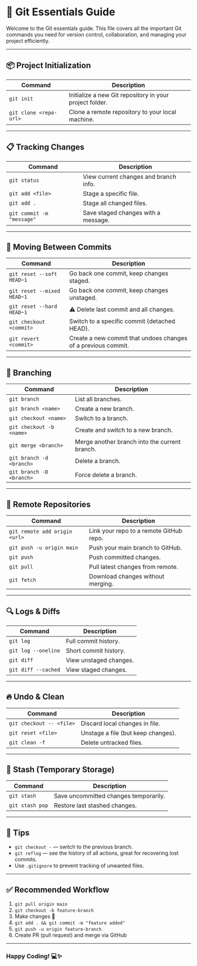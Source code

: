 # 📘 Git Essentials Guide

Welcome to the Git essentials guide. This file covers all the important Git commands you need for version control, collaboration, and managing your project efficiently.

---

## 📦 Project Initialization

| Command | Description |
|--------|-------------|
| `git init` | Initialize a new Git repository in your project folder. |
| `git clone <repo-url>` | Clone a remote repository to your local machine. |

---

## 📋 Tracking Changes

| Command | Description |
|--------|-------------|
| `git status` | View current changes and branch info. |
| `git add <file>` | Stage a specific file. |
| `git add .` | Stage all changed files. |
| `git commit -m "message"` | Save staged changes with a message. |

---

## 🔁 Moving Between Commits

| Command | Description |
|--------|-------------|
| `git reset --soft HEAD~1` | Go back one commit, keep changes staged. |
| `git reset --mixed HEAD~1` | Go back one commit, keep changes unstaged. |
| `git reset --hard HEAD~1` | ⚠️ Delete last commit and all changes. |
| `git checkout <commit>` | Switch to a specific commit (detached HEAD). |
| `git revert <commit>` | Create a new commit that undoes changes of a previous commit. |

---

## 🌿 Branching

| Command | Description |
|--------|-------------|
| `git branch` | List all branches. |
| `git branch <name>` | Create a new branch. |
| `git checkout <name>` | Switch to a branch. |
| `git checkout -b <name>` | Create and switch to a new branch. |
| `git merge <branch>` | Merge another branch into the current branch. |
| `git branch -d <branch>` | Delete a branch. |
| `git branch -D <branch>` | Force delete a branch. |

---

## 📡 Remote Repositories

| Command | Description |
|--------|-------------|
| `git remote add origin <url>` | Link your repo to a remote GitHub repo. |
| `git push -u origin main` | Push your main branch to GitHub. |
| `git push` | Push committed changes. |
| `git pull` | Pull latest changes from remote. |
| `git fetch` | Download changes without merging. |

---

## 🔍 Logs & Diffs

| Command | Description |
|--------|-------------|
| `git log` | Full commit history. |
| `git log --oneline` | Short commit history. |
| `git diff` | View unstaged changes. |
| `git diff --cached` | View staged changes. |

---

## 🔥 Undo & Clean

| Command | Description |
|--------|-------------|
| `git checkout -- <file>` | Discard local changes in file. |
| `git reset <file>` | Unstage a file (but keep changes). |
| `git clean -f` | Delete untracked files. |

---

## 💼 Stash (Temporary Storage)

| Command | Description |
|--------|-------------|
| `git stash` | Save uncommitted changes temporarily. |
| `git stash pop` | Restore last stashed changes. |

---

## 🧠 Tips

- `git checkout -` — switch to the previous branch.
- `git reflog` — see the history of all actions, great for recovering lost commits.
- Use `.gitignore` to prevent tracking of unwanted files.

---

## ✅ Recommended Workflow

1. `git pull origin main`
2. `git checkout -b feature-branch`
3. Make changes 🚀
4. `git add . && git commit -m "feature added"`
5. `git push -u origin feature-branch`
6. Create PR (pull request) and merge via GitHub

---

### Happy Coding! 💻✨
